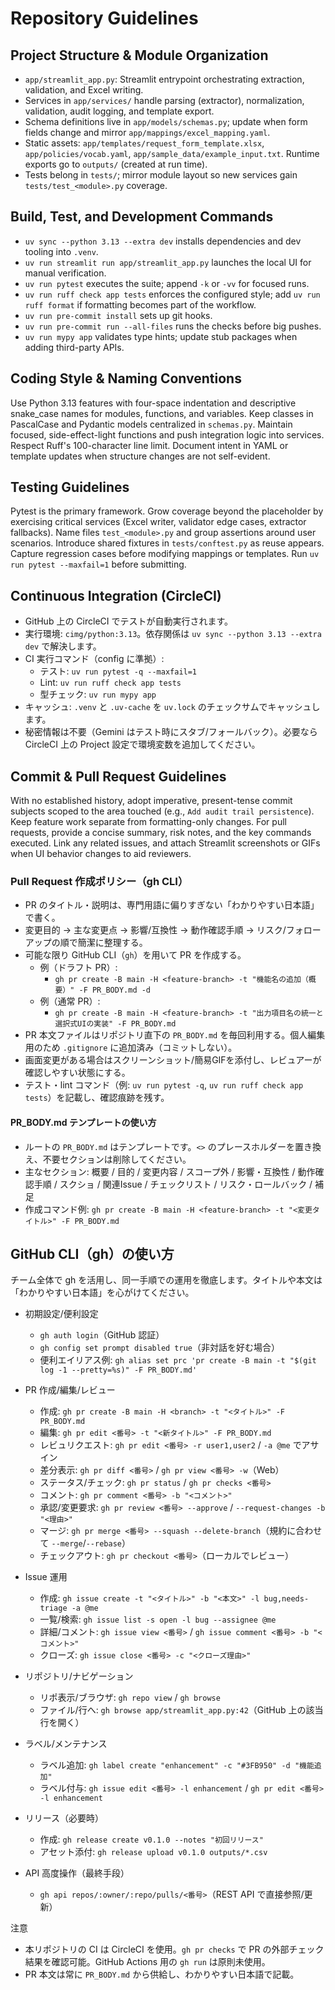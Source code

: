 # Repository Guidelines

## Project Structure & Module Organization
- `app/streamlit_app.py`: Streamlit entrypoint orchestrating extraction, validation, and Excel writing.
- Services in `app/services/` handle parsing (extractor), normalization, validation, audit logging, and template export.
- Schema definitions live in `app/models/schemas.py`; update when form fields change and mirror `app/mappings/excel_mapping.yaml`.
- Static assets: `app/templates/request_form_template.xlsx`, `app/policies/vocab.yaml`, `app/sample_data/example_input.txt`. Runtime exports go to `outputs/` (created at run time).
- Tests belong in `tests/`; mirror module layout so new services gain `tests/test_<module>.py` coverage.

## Build, Test, and Development Commands
- `uv sync --python 3.13 --extra dev` installs dependencies and dev tooling into `.venv`.
- `uv run streamlit run app/streamlit_app.py` launches the local UI for manual verification.
- `uv run pytest` executes the suite; append `-k` or `-vv` for focused runs.
- `uv run ruff check app tests` enforces the configured style; add `uv run ruff format` if formatting becomes part of the workflow.
- `uv run pre-commit install` sets up git hooks.
- `uv run pre-commit run --all-files` runs the checks before big pushes.
- `uv run mypy app` validates type hints; update stub packages when adding third-party APIs.

## Coding Style & Naming Conventions
Use Python 3.13 features with four-space indentation and descriptive snake_case names for modules, functions, and variables. Keep classes in PascalCase and Pydantic models centralized in `schemas.py`. Maintain focused, side-effect-light functions and push integration logic into services. Respect Ruff's 100-character line limit. Document intent in YAML or template updates when structure changes are not self-evident.

## Testing Guidelines
Pytest is the primary framework. Grow coverage beyond the placeholder by exercising critical services (Excel writer, validator edge cases, extractor fallbacks). Name files `test_<module>.py` and group assertions around user scenarios. Introduce shared fixtures in `tests/conftest.py` as reuse appears. Capture regression cases before modifying mappings or templates. Run `uv run pytest --maxfail=1` before submitting.

## Continuous Integration (CircleCI)
- GitHub 上の CircleCI でテストが自動実行されます。
- 実行環境: `cimg/python:3.13`。依存関係は `uv sync --python 3.13 --extra dev` で解決します。
- CI 実行コマンド（config に準拠）:
  - テスト: `uv run pytest -q --maxfail=1`
  - Lint: `uv run ruff check app tests`
  - 型チェック: `uv run mypy app`
- キャッシュ: `.venv` と `.uv-cache` を `uv.lock` のチェックサムでキャッシュします。
- 秘密情報は不要（Gemini はテスト時にスタブ/フォールバック）。必要なら CircleCI 上の Project 設定で環境変数を追加してください。

## Commit & Pull Request Guidelines
With no established history, adopt imperative, present-tense commit subjects scoped to the area touched (e.g., `Add audit trail persistence`). Keep feature work separate from formatting-only changes. For pull requests, provide a concise summary, risk notes, and the key commands executed. Link any related issues, and attach Streamlit screenshots or GIFs when UI behavior changes to aid reviewers.

### Pull Request 作成ポリシー（gh CLI）
- PR のタイトル・説明は、専門用語に偏りすぎない「わかりやすい日本語」で書く。
- 変更目的 → 主な変更点 → 影響/互換性 → 動作確認手順 → リスク/フォローアップの順で簡潔に整理する。
- 可能な限り GitHub CLI（`gh`）を用いて PR を作成する。
  - 例（ドラフト PR）:
    - `gh pr create -B main -H <feature-branch> -t "機能名の追加（概要）" -F PR_BODY.md -d`
  - 例（通常 PR）:
    - `gh pr create -B main -H <feature-branch> -t "出力項目名の統一と選択式UIの実装" -F PR_BODY.md`
- PR 本文ファイルはリポジトリ直下の `PR_BODY.md` を毎回利用する。個人編集用のため `.gitignore` に追加済み（コミットしない）。
- 画面変更がある場合はスクリーンショット/簡易GIFを添付し、レビュアーが確認しやすい状態にする。
- テスト・lint コマンド（例: `uv run pytest -q`, `uv run ruff check app tests`）を記載し、確認痕跡を残す。

#### PR_BODY.md テンプレートの使い方
- ルートの `PR_BODY.md` はテンプレートです。`<>` のプレースホルダーを置き換え、不要セクションは削除してください。
- 主なセクション: 概要 / 目的 / 変更内容 / スコープ外 / 影響・互換性 / 動作確認手順 / スクショ / 関連Issue / チェックリスト / リスク・ロールバック / 補足
- 作成コマンド例: `gh pr create -B main -H <feature-branch> -t "<変更タイトル>" -F PR_BODY.md`

## GitHub CLI（gh）の使い方
チーム全体で gh を活用し、同一手順での運用を徹底します。タイトルや本文は「わかりやすい日本語」を心がけてください。

- 初期設定/便利設定
  - `gh auth login`（GitHub 認証）
  - `gh config set prompt disabled true`（非対話を好む場合）
  - 便利エイリアス例: `gh alias set prc 'pr create -B main -t "$(git log -1 --pretty=%s)" -F PR_BODY.md'`

- PR 作成/編集/レビュー
  - 作成: `gh pr create -B main -H <branch> -t "<タイトル>" -F PR_BODY.md`
  - 編集: `gh pr edit <番号> -t "<新タイトル>" -F PR_BODY.md`
  - レビュリクエスト: `gh pr edit <番号> -r user1,user2` / `-a @me` でアサイン
  - 差分表示: `gh pr diff <番号>` / `gh pr view <番号> -w`（Web）
  - ステータス/チェック: `gh pr status` / `gh pr checks <番号>`
  - コメント: `gh pr comment <番号> -b "<コメント>"`
  - 承認/変更要求: `gh pr review <番号> --approve` / `--request-changes -b "<理由>"`
  - マージ: `gh pr merge <番号> --squash --delete-branch`（規約に合わせて `--merge`/`--rebase`）
  - チェックアウト: `gh pr checkout <番号>`（ローカルでレビュー）

- Issue 運用
  - 作成: `gh issue create -t "<タイトル>" -b "<本文>" -l bug,needs-triage -a @me`
  - 一覧/検索: `gh issue list -s open -l bug --assignee @me`
  - 詳細/コメント: `gh issue view <番号>` / `gh issue comment <番号> -b "<コメント>"`
  - クローズ: `gh issue close <番号> -c "<クローズ理由>"`

- リポジトリ/ナビゲーション
  - リポ表示/ブラウザ: `gh repo view` / `gh browse`
  - ファイル/行へ: `gh browse app/streamlit_app.py:42`（GitHub 上の該当行を開く）

- ラベル/メンテナンス
  - ラベル追加: `gh label create "enhancement" -c "#3FB950" -d "機能追加"`
  - ラベル付与: `gh issue edit <番号> -l enhancement` / `gh pr edit <番号> -l enhancement`

- リリース（必要時）
  - 作成: `gh release create v0.1.0 --notes "初回リリース"`
  - アセット添付: `gh release upload v0.1.0 outputs/*.csv`

- API 高度操作（最終手段）
  - `gh api repos/:owner/:repo/pulls/<番号>`（REST API で直接参照/更新）

注意
- 本リポジトリの CI は CircleCI を使用。`gh pr checks` で PR の外部チェック結果を確認可能。GitHub Actions 用の `gh run` は原則未使用。
- PR 本文は常に `PR_BODY.md` から供給し、わかりやすい日本語で記載。
